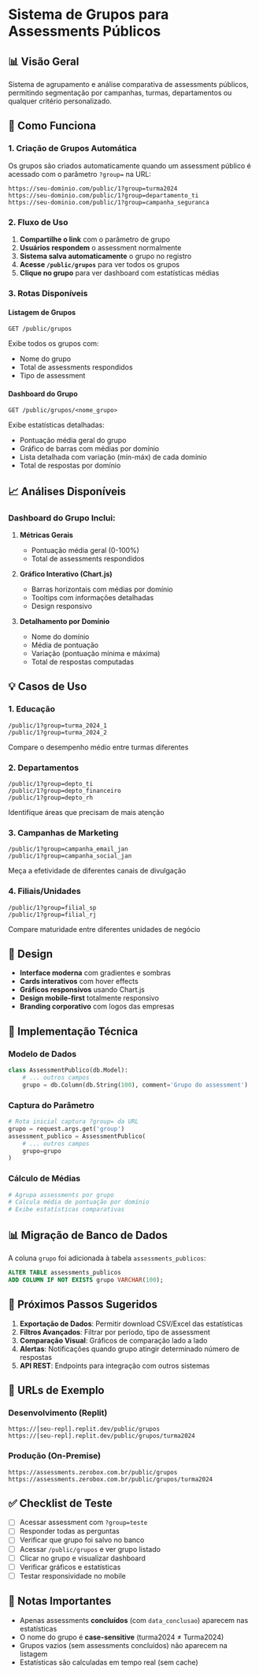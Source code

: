 # Sistema de Grupos para Assessments Públicos

## 📊 Visão Geral

Sistema de agrupamento e análise comparativa de assessments públicos, permitindo segmentação por campanhas, turmas, departamentos ou qualquer critério personalizado.

## 🚀 Como Funciona

### 1. Criação de Grupos Automática

Os grupos são criados automaticamente quando um assessment público é acessado com o parâmetro `?group=` na URL:

```
https://seu-dominio.com/public/1?group=turma2024
https://seu-dominio.com/public/1?group=departamento_ti
https://seu-dominio.com/public/1?group=campanha_seguranca
```

### 2. Fluxo de Uso

1. **Compartilhe o link** com o parâmetro de grupo
2. **Usuários respondem** o assessment normalmente
3. **Sistema salva automaticamente** o grupo no registro
4. **Acesse `/public/grupos`** para ver todos os grupos
5. **Clique no grupo** para ver dashboard com estatísticas médias

### 3. Rotas Disponíveis

#### Listagem de Grupos
```
GET /public/grupos
```
Exibe todos os grupos com:
- Nome do grupo
- Total de assessments respondidos
- Tipo de assessment

#### Dashboard do Grupo
```
GET /public/grupos/<nome_grupo>
```
Exibe estatísticas detalhadas:
- Pontuação média geral do grupo
- Gráfico de barras com médias por domínio
- Lista detalhada com variação (mín-máx) de cada domínio
- Total de respostas por domínio

## 📈 Análises Disponíveis

### Dashboard do Grupo Inclui:

1. **Métricas Gerais**
   - Pontuação média geral (0-100%)
   - Total de assessments respondidos

2. **Gráfico Interativo (Chart.js)**
   - Barras horizontais com médias por domínio
   - Tooltips com informações detalhadas
   - Design responsivo

3. **Detalhamento por Domínio**
   - Nome do domínio
   - Média de pontuação
   - Variação (pontuação mínima e máxima)
   - Total de respostas computadas

## 💡 Casos de Uso

### 1. Educação
```
/public/1?group=turma_2024_1
/public/1?group=turma_2024_2
```
Compare o desempenho médio entre turmas diferentes

### 2. Departamentos
```
/public/1?group=depto_ti
/public/1?group=depto_financeiro
/public/1?group=depto_rh
```
Identifique áreas que precisam de mais atenção

### 3. Campanhas de Marketing
```
/public/1?group=campanha_email_jan
/public/1?group=campanha_social_jan
```
Meça a efetividade de diferentes canais de divulgação

### 4. Filiais/Unidades
```
/public/1?group=filial_sp
/public/1?group=filial_rj
```
Compare maturidade entre diferentes unidades de negócio

## 🎨 Design

- **Interface moderna** com gradientes e sombras
- **Cards interativos** com hover effects
- **Gráficos responsivos** usando Chart.js
- **Design mobile-first** totalmente responsivo
- **Branding corporativo** com logos das empresas

## 🔧 Implementação Técnica

### Modelo de Dados
```python
class AssessmentPublico(db.Model):
    # ... outros campos
    grupo = db.Column(db.String(100), comment='Grupo do assessment')
```

### Captura do Parâmetro
```python
# Rota inicial captura ?group= da URL
grupo = request.args.get('group')
assessment_publico = AssessmentPublico(
    # ... outros campos
    grupo=grupo
)
```

### Cálculo de Médias
```python
# Agrupa assessments por grupo
# Calcula média de pontuação por domínio
# Exibe estatísticas comparativas
```

## 📊 Migração de Banco de Dados

A coluna `grupo` foi adicionada à tabela `assessments_publicos`:

```sql
ALTER TABLE assessments_publicos 
ADD COLUMN IF NOT EXISTS grupo VARCHAR(100);
```

## 🎯 Próximos Passos Sugeridos

1. **Exportação de Dados**: Permitir download CSV/Excel das estatísticas
2. **Filtros Avançados**: Filtrar por período, tipo de assessment
3. **Comparação Visual**: Gráficos de comparação lado a lado
4. **Alertas**: Notificações quando grupo atingir determinado número de respostas
5. **API REST**: Endpoints para integração com outros sistemas

## 🔗 URLs de Exemplo

### Desenvolvimento (Replit)
```
https://[seu-repl].replit.dev/public/grupos
https://[seu-repl].replit.dev/public/grupos/turma2024
```

### Produção (On-Premise)
```
https://assessments.zerobox.com.br/public/grupos
https://assessments.zerobox.com.br/public/grupos/turma2024
```

## ✅ Checklist de Teste

- [ ] Acessar assessment com `?group=teste`
- [ ] Responder todas as perguntas
- [ ] Verificar que grupo foi salvo no banco
- [ ] Acessar `/public/grupos` e ver grupo listado
- [ ] Clicar no grupo e visualizar dashboard
- [ ] Verificar gráficos e estatísticas
- [ ] Testar responsividade no mobile

## 📝 Notas Importantes

- Apenas assessments **concluídos** (com `data_conclusao`) aparecem nas estatísticas
- O nome do grupo é **case-sensitive** (turma2024 ≠ Turma2024)
- Grupos vazios (sem assessments concluídos) não aparecem na listagem
- Estatísticas são calculadas em tempo real (sem cache)
